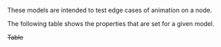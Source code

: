 These models are intended to test edge cases of animation on a node.  

The following table shows the properties that are set for a given model.  

~~Table~~ 
